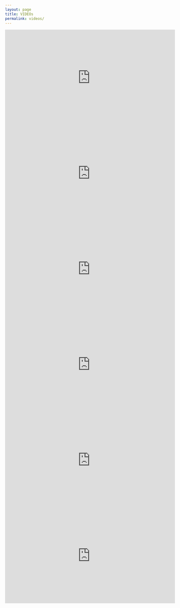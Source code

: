 ```yaml
---
layout: page
title: VIDEOs
permalink: videos/
---
```


<div class="videos">
    <!-- WE DON'T SELL DOPE -->
    <iframe width="560" height="315" src="https://www.youtube.com/embed/N0GhmLNbTHg" frameborder="0" allow="accelerometer; autoplay; encrypted-media; gyroscope; picture-in-picture" allowfullscreen></iframe>
    <!-- ICE CREAM -->
    <iframe width="560" height="315" src="https://www.youtube.com/embed/wXq9xMWf8hI" frameborder="0" allow="accelerometer; autoplay; encrypted-media; gyroscope; picture-in-picture" allowfullscreen></iframe>
    <!-- TOM CRUISE -->
    <iframe width="560" height="315" src="https://www.youtube.com/embed/X7EZspKLaaE" frameborder="0" allow="accelerometer; autoplay; encrypted-media; gyroscope; picture-in-picture" allowfullscreen></iframe>
    <!-- PRESSURE -->
    <iframe width="560" height="315" src="https://www.youtube.com/embed/JDxWvr3HSCU" frameborder="0" allow="accelerometer; autoplay; encrypted-media; gyroscope; picture-in-picture" allowfullscreen></iframe>
    <!-- HIDDEN HILLS -->
    <iframe width="560" height="315" src="https://www.youtube.com/embed/4Tnna09FsgI" frameborder="0" allow="accelerometer; autoplay; encrypted-media; gyroscope; picture-in-picture" allowfullscreen></iframe>
    <!-- SANDBOX -->
    <iframe width="560" height="315" src="https://www.youtube.com/embed/a4aMNIyAFW8" frameborder="0" allow="accelerometer; autoplay; encrypted-media; gyroscope; picture-in-picture" allowfullscreen></iframe>
</div>